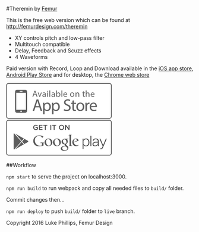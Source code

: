 #Theremin by [Femur](http://femurdesign.com)

This is the free web version which can be found at http://femurdesign.com/theremin

- XY controls pitch and low-pass filter
- Multitouch compatible
- Delay, Feedback and Scuzz effects
- 4 Waveforms

Paid version with Record, Loop and Download available in the [iOS app store](http://geo.itunes.apple.com/us/app/theremin-synth-loop-record/id1104816326?mt=8), [Android Play Store](https://play.google.com/store/apps/details?id=com.femurdesign.theremin) and for desktop, the [Chrome web store](https://chrome.google.com/webstore/detail/theremin/ghajldemkobafmgejbnjpeohpifhkhjd)

[![iOS app store](./.github/apple-store.png)](http://geo.itunes.apple.com/us/app/theremin-synth-loop-record/id1104816326?mt=8)
[![Android Play Store](./.github/google-play.png)](https://play.google.com/store/apps/details?id=com.femurdesign.theremin)


##Workflow

`npm start` to serve the project on localhost:3000.

`npm run build` to run webpack and copy all needed files to `build/` folder.

Commit changes then...    

`npm run deploy` to push `build/` folder to `live` branch.


Copyright 2016 Luke Phillips, Femur Design
